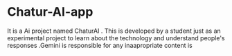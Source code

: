 # Chatur-AI-app
It is a Ai project named ChaturAI . This is developed by a student just as an experimental project to learn about the technology and understand people's responses .Gemini is responsible for  any inaapropriate content is 
